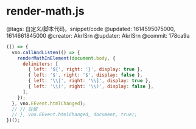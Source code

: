 # render-math.js

@tags: 自定义/脚本代码，snippet/code
@updated: 1614595075000, 1614661845000
@creator: AkrISrn
@updater: AkrISrn
@commit: 178ca9a

```js
(() => {
  vno.callAndListen(() => {
    renderMathInElement(document.body, {
      delimiters: [
        { left: '${', right: '}', display: true },
        { left: '$', right: '$', display: false },
        { left: '\\[', right: '\\]', display: true },
        { left: '\\(', right: '\\)', display: false },
      ],
    });
  }, vno.EEvent.htmlChanged);
  // // 驻留
  // }, vno.EEvent.htmlChanged, document, true);
})();
```
